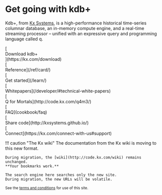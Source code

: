 # Get going with kdb+

Kdb+, from [Kx Systems](http://kx.com), is a high-performance historical time-series columnar database, an in-memory compute engine, and a real-time streaming processor – unified with an expressive query and programming language called q.

<div id="kx-flex-grid" markdown="1">
<div>
    [<i class="fa fa-download fa-border fa-5x"></i><br/>
    Download kdb+<br/>
    <i class="fa fa-apple"></i>
    <i class="fa fa-linux"></i>
    <i class="fa fa-windows"></i>](https://kx.com/download)
</div>
<div>
    [<i class="fa fa-life-ring fa-border fa-5x"></i><br/>
    Reference](/ref/card/)
</div>
<div>
    [<i class="fa fa-graduation-cap fa-border fa-5x"></i><br/>
    Get started](/learn/)
</div>
<div>
    [<i class="fa fa-map-o fa-border fa-5x"></i><br/>
    Whitepapers](/developer/#technical-white-papers)
</div>
<div>
    [<i class="fa fa-quora fa-border fa-5x"></i><br/>
    Q for Mortals](http://code.kx.com/q4m3/)
</div>
<div>
    [<i class="fa fa-question-circle fa-border fa-5x"></i><br/>
    FAQ](cookbook/faq)
</div>
<div>
    [<i class="fa fa-github fa-border fa-5x"></i><br/>
    Share code](http://kxsystems.github.io/)
</div>
<div>
    [<i class="fa fa-share-alt fa-border fa-5x"></i><br/>
    Connect](https://kx.com/connect-with-us#support)
</div>
</div>


!!! caution "The Kx wiki"
    The documentation from the Kx wiki is moving to this new format. 

    During migration, the [wiki](http://code.kx.com/wiki) remains unchanged. 
    **Your bookmarks work.** 
    
    The search engine here searches only the new site.
    During migration, the new URLs will be volatile.

<small markdown="1">See the [terms and conditions](about/TermsAndConditions) for use of this site.</small>

